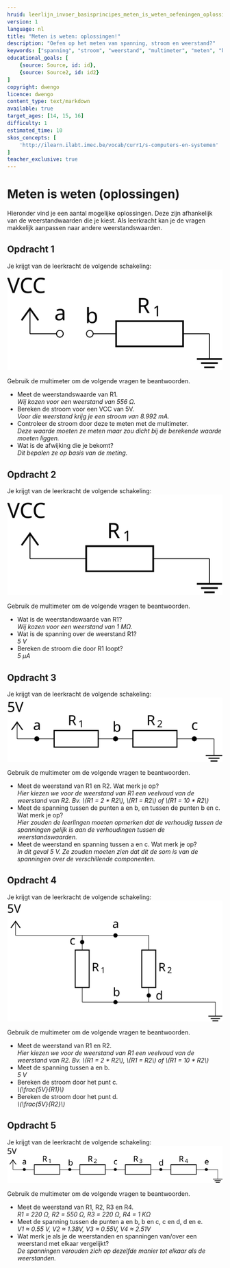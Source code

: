 ```yaml
---
hruid: leerlijn_invoer_basisprincipes_meten_is_weten_oefeningen_oplossingen
version: 1
language: nl
title: "Meten is weten: oplossingen!"
description: "Oefen op het meten van spanning, stroom en weerstand?"
keywords: ["spanning", "stroom", "weerstand", "multimeter", "meten", "basisprincipes", "microcontroller", "µC", "arduino", "dwenguino", "oefening"]
educational_goals: [
    {source: Source, id: id}, 
    {source: Source2, id: id2}
]
copyright: dwengo
licence: dwengo
content_type: text/markdown
available: true
target_ages: [14, 15, 16]
difficulty: 1
estimated_time: 10
skos_concepts: [
    'http://ilearn.ilabt.imec.be/vocab/curr1/s-computers-en-systemen'
]
teacher_exclusive: true
---
```


# Meten is weten (oplossingen)

Hieronder vind je een aantal mogelijke oplossingen. Deze zijn afhankelijk van de weerstandwaarden die je kiest. Als leerkracht kan je de vragen makkelijk aanpassen naar andere weerstandswaarden.

<div class="dwengo-content assignment">
<h2>Opdracht 1</h2>
<p>
    <div>Je krijgt van de leerkracht de volgende schakeling:</div>
    <img src="img/diagram_01.svg"></img>
</p>
<p>
    Gebruik de multimeter om de volgende vragen te beantwoorden.
    <ul>
        <li>Meet de weerstandswaarde van R1.<br><em>Wij kozen voor een weerstand van 556 Ω.</em></li>
        <li>Bereken de stroom voor een VCC van 5V.<br><em>Voor die weerstand krijg je een stroom van 8.992 mA.</em></li>
        <li>Controleer de stroom door deze te meten met de multimeter.<br><em>Deze waarde moeten ze meten maar zou dicht bij de berekende waarde moeten liggen.</em></li>
        <li>Wat is de afwijking die je bekomt?<br><em>Dit bepalen ze op basis van de meting.</em></li>
    </ul>
</p>
</div>

<div class="dwengo-content assignment">
<h2>Opdracht 2</h2>
<p>
    <div>Je krijgt van de leerkracht de volgende schakeling:</div>
    <img src="img/diagram_02.svg"></img>
</p>
<p>
    Gebruik de multimeter om de volgende vragen te beantwoorden.
    <ul>
        <li>Wat is de weerstandswaarde van R1?<br><em>Wij kozen voor een weerstand van 1 MΩ.</em></li>
        <li>Wat is de spanning over de weerstand R1?<br><em>5 V</em></li>
        <li>Bereken de stroom die door R1 loopt?<br><em>5 µA</em></li>
    </ul>
</p>
</div>

<div class="dwengo-content assignment">
<h2>Opdracht 3</h2>
<p>
    <div>Je krijgt van de leerkracht de volgende schakeling:</div>
    <img src="img/diagram_03.svg"></img>
</p>
<p>
    Gebruik de multimeter om de volgende vragen te beantwoorden.
    <ul>
        <li>Meet de weerstand van R1 en R2. Wat merk je op?<br><em>Hier kiezen we voor de weerstand van R1 een veelvoud van de weerstand van R2. Bv. \(R1 = 2 * R2\), \(R1 = R2\) of \(R1 = 10 * R2\)</em></li>
        <li>Meet de spanning tussen de punten a en b, en tussen de punten b en c. Wat merk je op?<br><em>Hier zouden de leerlingen moeten opmerken dat de verhoudig tussen de spanningen gelijk is aan de verhoudingen tussen de weerstandswaarden.</em></li>
        <li>Meet de weerstand en spanning tussen a en c. Wat merk je op?<br><em>In dit geval 5 V. Ze zouden moeten zien dat dit de som is van de spanningen over de verschillende componenten.</em></li>
    </ul>
</p>
</div>

<div class="dwengo-content assignment">
<h2>Opdracht 4</h2>
<p>
    <div>Je krijgt van de leerkracht de volgende schakeling:</div>
    <img src="img/diagram_04.svg"></img>
</p>
<p>
    Gebruik de multimeter om de volgende vragen te beantwoorden.
    <ul>
        <li>Meet de weerstand van R1 en R2.<br><em>Hier kiezen we voor de weerstand van R1 een veelvoud van de weerstand van R2. Bv. \(R1 = 2 * R2\), \(R1 = R2\) of \(R1 = 10 * R2\)</em></li>
        <li>Meet de spanning tussen a en b.<br><em>5 V</em></li>
        <li>Bereken de stroom door het punt c.<br><em>\(\frac{5V}{R1}\)</em></li>
        <li>Bereken de stroom door het punt d.<br><em>\(\frac{5V}{R2}\)</em></li>
    </ul>
</p>
</div>

<div class="dwengo-content assignment">
<h2>Opdracht 5</h2>
<p>
    <div>Je krijgt van de leerkracht de volgende schakeling:</div>
    <img src="img/diagram_05.svg"></img>
</p>
<p>
    Gebruik de multimeter om de volgende vragen te beantwoorden.
    <ul>
        <li>Meet de weerstand van R1, R2, R3 en R4.<br><em>R1 = 220 Ω, R2 = 550 Ω, R3 = 220 Ω, R4 = 1 KΩ</em></li>
        <li>Meet de spanning tussen de punten a en b, b en c, c en d, d en e.<br><em>V1 ≈ 0.55 V, V2 ≈ 1.38V, V3 ≈ 0.55V, V4 ≈ 2.51V</em></li>
        <li>Wat merk je als je de weerstanden en spanningen van/over een weerstand met elkaar vergelijkt?<br><em>De spanningen verouden zich op dezelfde manier tot elkaar als de weerstanden.</em></li>
    </ul>
</p>
</div>



